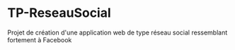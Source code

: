 # TP-ReseauSocial
Projet de création d'une application web de type réseau social ressemblant fortement à Facebook
